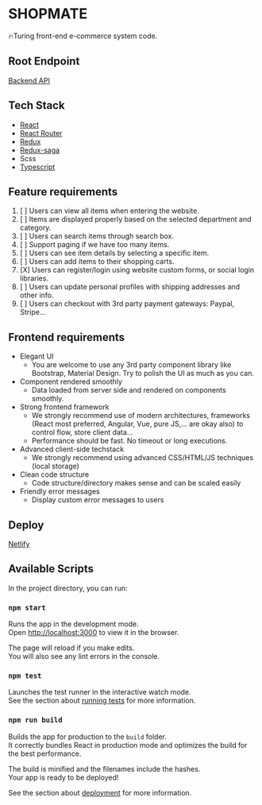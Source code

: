 # SHOPMATE
🔥Turing front-end e-commerce system code.

## Root Endpoint
[Backend API](https://backendapi.turing.com/docs/#/)

## Tech Stack
- [React](https://reactjs.org/)
- [React Router](https://www.npmjs.com/package/react-router-dom)
- [Redux](https://www.npmjs.com/package/redux)
- [Redux-saga](https://www.npmjs.com/package/redux-saga)
- Scss
- [Typescript](https://www.npmjs.com/package/typescript)

## Feature requirements
1. [ ] Users can view all items when entering the website.
2. [ ] Items are displayed properly based on the selected department and category.
3. [ ] Users can search items through search box.
4. [ ] Support paging if we have too many items.
5. [ ] Users can see item details by selecting a specific item.
6. [ ] Users can add items to their shopping carts.
7. [X] Users can register/login using website custom forms, or social login libraries.
8. [ ] Users can update personal profiles with shipping addresses and other info.
9. [ ] Users can checkout with 3rd party payment gateways: Paypal, Stripe…


## Frontend requirements
  * Elegant UI
    - You are welcome to use any 3rd party component library like Bootstrap, Material Design. Try to polish the UI as much as you can.
  * Component rendered smoothly
    - Data loaded from server side and rendered on components smoothly.
  * Strong frontend framework
    - We strongly recommend use of modern architectures, frameworks (React most preferred, Angular, Vue, pure JS,... are okay also) to control flow, store client data…
    - Performance should be fast. No timeout or long executions.
  * Advanced client-side techstack
    - We strongly recommend using advanced CSS/HTML/JS techniques (local storage)
  * Clean code structure
    - Code structure/directory makes sense and can be scaled easily
  * Friendly error messages
    - Display custom error messages to users

## Deploy
[Netlify](https://nostalgic-kepler-363d85.netlify.com/)

## Available Scripts

In the project directory, you can run:

### `npm start`

Runs the app in the development mode.<br>
Open [http://localhost:3000](http://localhost:3000) to view it in the browser.

The page will reload if you make edits.<br>
You will also see any lint errors in the console.

### `npm test`

Launches the test runner in the interactive watch mode.<br>
See the section about [running tests](https://facebook.github.io/create-react-app/docs/running-tests) for more information.

### `npm run build`

Builds the app for production to the `build` folder.<br>
It correctly bundles React in production mode and optimizes the build for the best performance.

The build is minified and the filenames include the hashes.<br>
Your app is ready to be deployed!

See the section about [deployment](https://facebook.github.io/create-react-app/docs/deployment) for more information.